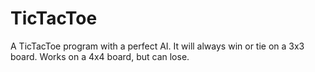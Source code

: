 # TicTacToe
A TicTacToe program with a perfect AI. It will always win or tie on a 3x3 board. Works on a 4x4 board, but can lose.
